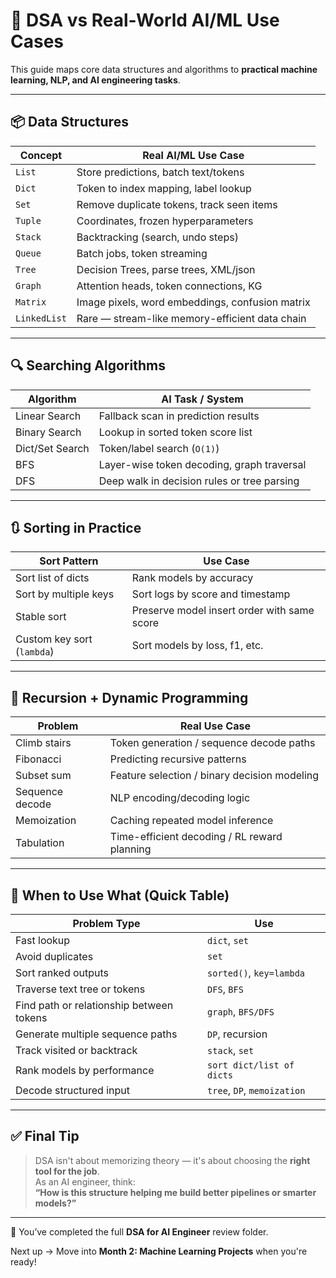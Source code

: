 # 🤖 DSA vs Real-World AI/ML Use Cases

This guide maps core data structures and algorithms to **practical machine learning, NLP, and AI engineering tasks**.

---

## 📦 Data Structures

| Concept        | Real AI/ML Use Case |
|----------------|---------------------|
| `List`         | Store predictions, batch text/tokens |
| `Dict`         | Token to index mapping, label lookup |
| `Set`          | Remove duplicate tokens, track seen items |
| `Tuple`        | Coordinates, frozen hyperparameters |
| `Stack`        | Backtracking (search, undo steps) |
| `Queue`        | Batch jobs, token streaming |
| `Tree`         | Decision Trees, parse trees, XML/json |
| `Graph`        | Attention heads, token connections, KG |
| `Matrix`       | Image pixels, word embeddings, confusion matrix |
| `LinkedList`   | Rare — stream-like memory-efficient data chain |

---

## 🔍 Searching Algorithms

| Algorithm       | AI Task / System |
|-----------------|------------------|
| Linear Search   | Fallback scan in prediction results |
| Binary Search   | Lookup in sorted token score list |
| Dict/Set Search | Token/label search (`O(1)`) |
| BFS             | Layer-wise token decoding, graph traversal |
| DFS             | Deep walk in decision rules or tree parsing |

---

## 🔃 Sorting in Practice

| Sort Pattern                 | Use Case |
|-----------------------------|----------|
| Sort list of dicts          | Rank models by accuracy |
| Sort by multiple keys       | Sort logs by score and timestamp |
| Stable sort                 | Preserve model insert order with same score |
| Custom key sort (`lambda`)  | Sort models by loss, f1, etc. |

---

## 📐 Recursion + Dynamic Programming

| Problem         | Real Use Case |
|-----------------|----------------|
| Climb stairs    | Token generation / sequence decode paths |
| Fibonacci       | Predicting recursive patterns |
| Subset sum      | Feature selection / binary decision modeling |
| Sequence decode | NLP encoding/decoding logic |
| Memoization     | Caching repeated model inference |
| Tabulation      | Time-efficient decoding / RL reward planning |

---

## 🔁 When to Use What (Quick Table)

| Problem Type                        | Use |
|-------------------------------------|-----|
| Fast lookup                         | `dict`, `set` |
| Avoid duplicates                    | `set` |
| Sort ranked outputs                 | `sorted()`, `key=lambda` |
| Traverse text tree or tokens        | `DFS`, `BFS` |
| Find path or relationship between tokens | `graph`, `BFS/DFS` |
| Generate multiple sequence paths    | `DP`, recursion |
| Track visited or backtrack          | `stack`, `set` |
| Rank models by performance          | `sort dict/list of dicts` |
| Decode structured input             | `tree`, `DP`, `memoization` |

---

## ✅ Final Tip

> DSA isn't about memorizing theory — it's about choosing the **right tool for the job**.  
> As an AI engineer, think:  
> **“How is this structure helping me build better pipelines or smarter models?”**

---

🎉 You’ve completed the full **DSA for AI Engineer** review folder.

Next up → Move into **Month 2: Machine Learning Projects** when you're ready!